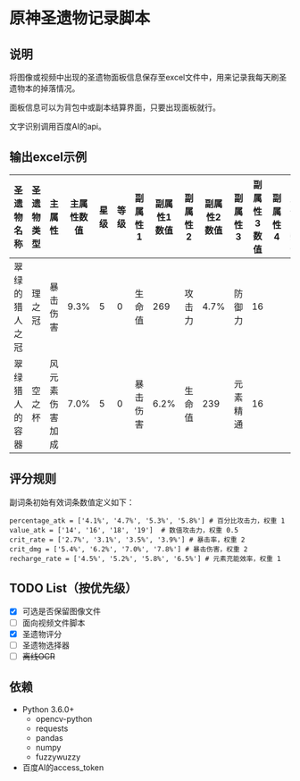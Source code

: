 # 原神圣遗物记录脚本

## 说明

将图像或视频中出现的圣遗物面板信息保存至excel文件中，用来记录我每天刷圣遗物本的掉落情况。

面板信息可以为背包中或副本结算界面，只要出现面板就行。

文字识别调用百度AI的api。

## 输出excel示例

| 圣遗物名称     | 圣遗物类型 | 主属性         | 主属性数值 | 星级 | 等级 | 副属性1  | 副属性1数值 | 副属性2 | 副属性2数值 | 副属性3  | 副属性3数值 | 副属性4 | 副属性4数值 | 所属套装 | 创建时间   | 得分 |
| -------------- | ---------- | -------------- | ---------- | ---- | ---- | -------- | ----------- | ------- | ----------- | -------- | ----------- | ------- | ----------- | -------- | ---------- | ---- |
| 翠绿的猎人之冠 | 理之冠     | 暴击伤害       | 9.3%       | 5    | 0    | 生命值   | 269         | 攻击力  | 4.7%        | 防御力   | 16          |         |             | 翠绿之影 | 2021/01/10 | 1.2  |
| 翠绿猎人的容器 | 空之杯     | 风元素伤害加成 | 7.0%       | 5    | 0    | 暴击伤害 | 6.2%        | 生命值  | 239         | 元素精通 | 16          |         |             | 翠绿之影 | 2021/01/10 | 2.4  |

## 评分规则

副词条初始有效词条数值定义如下：

```
percentage_atk = ['4.1%', '4.7%', '5.3%', '5.8%'] # 百分比攻击力，权重 1
value_atk = ['14', '16', '18', '19']  # 数值攻击力，权重 0.5
crit_rate = ['2.7%', '3.1%', '3.5%', '3.9%'] # 暴击率，权重 2
crit_dmg = ['5.4%', '6.2%', '7.0%', '7.8%'] # 暴击伤害，权重 2
recharge_rate = ['4.5%', '5.2%', '5.8%', '6.5%'] # 元素充能效率，权重 1
```

## TODO List（按优先级）

- [x] 可选是否保留图像文件
- [ ] 面向视频文件脚本
- [x] 圣遗物评分
- [ ] 圣遗物选择器
- [ ] ~~离线OCR~~ 

## 依赖

* Python 3.6.0+
  * opencv-python
  * requests
  * pandas
  * numpy
  * fuzzywuzzy
* 百度AI的access_token



